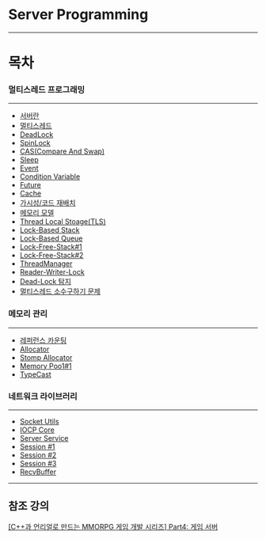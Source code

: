 # Server Programming
* * *
# 목차
### 멀티스레드 프로그래밍
* * *
 * [서버란](https://github.com/sunkiyu/Server-Programming/tree/main/%EB%A9%80%ED%8B%B0%EC%8A%A4%EB%A0%88%EB%93%9C%20%ED%94%84%EB%A1%9C%EA%B7%B8%EB%9E%98%EB%B0%8D/%EC%84%9C%EB%B2%84%EB%9E%80%20%EB%AC%B4%EC%97%87%EC%9D%B8%EA%B0%80%3F)
  * [멀티스레드](https://github.com/sunkiyu/Server-Programming/blob/main/%EB%A9%80%ED%8B%B0%EC%8A%A4%EB%A0%88%EB%93%9C%20%ED%94%84%EB%A1%9C%EA%B7%B8%EB%9E%98%EB%B0%8D/%EB%A9%80%ED%8B%B0%EC%8A%A4%EB%A0%88%EB%93%9C/README.md)
  * [DeadLock](https://github.com/sunkiyu/Server-Programming/tree/main/%EB%A9%80%ED%8B%B0%EC%8A%A4%EB%A0%88%EB%93%9C%20%ED%94%84%EB%A1%9C%EA%B7%B8%EB%9E%98%EB%B0%8D/DeadLock)
  * [SpinLock](https://github.com/sunkiyu/Server-Programming/tree/main/%EB%A9%80%ED%8B%B0%EC%8A%A4%EB%A0%88%EB%93%9C%20%ED%94%84%EB%A1%9C%EA%B7%B8%EB%9E%98%EB%B0%8D/SpinLock)
  * [CAS(Compare And Swap)](https://github.com/sunkiyu/Server-Programming/tree/main/%EB%A9%80%ED%8B%B0%EC%8A%A4%EB%A0%88%EB%93%9C%20%ED%94%84%EB%A1%9C%EA%B7%B8%EB%9E%98%EB%B0%8D/CAS)
  * [Sleep](https://github.com/sunkiyu/Server-Programming/tree/main/%EB%A9%80%ED%8B%B0%EC%8A%A4%EB%A0%88%EB%93%9C%20%ED%94%84%EB%A1%9C%EA%B7%B8%EB%9E%98%EB%B0%8D/Sleep)
  * [Event](https://github.com/sunkiyu/Server-Programming/tree/main/%EB%A9%80%ED%8B%B0%EC%8A%A4%EB%A0%88%EB%93%9C%20%ED%94%84%EB%A1%9C%EA%B7%B8%EB%9E%98%EB%B0%8D/Event)
  * [Condition Variable](https://github.com/sunkiyu/Server-Programming/tree/main/%EB%A9%80%ED%8B%B0%EC%8A%A4%EB%A0%88%EB%93%9C%20%ED%94%84%EB%A1%9C%EA%B7%B8%EB%9E%98%EB%B0%8D/Condition%20Variable)
  * [Future](https://github.com/sunkiyu/Server-Programming/blob/main/%EB%A9%80%ED%8B%B0%EC%8A%A4%EB%A0%88%EB%93%9C%20%ED%94%84%EB%A1%9C%EA%B7%B8%EB%9E%98%EB%B0%8D/Future)
  * [Cache](https://github.com/sunkiyu/Server-Programming/tree/main/%EB%A9%80%ED%8B%B0%EC%8A%A4%EB%A0%88%EB%93%9C%20%ED%94%84%EB%A1%9C%EA%B7%B8%EB%9E%98%EB%B0%8D/Cache)
  * [가시성/코드 재배치](https://github.com/sunkiyu/Server-Programming/tree/main/%EB%A9%80%ED%8B%B0%EC%8A%A4%EB%A0%88%EB%93%9C%20%ED%94%84%EB%A1%9C%EA%B7%B8%EB%9E%98%EB%B0%8D/%EA%B0%80%EC%8B%9C%EC%84%B1-%EC%BD%94%EB%93%9C%20%EC%9E%AC%EB%B0%B0%EC%B9%98)
  * [메모리 모델](https://github.com/sunkiyu/Server-Programming/tree/main/%EB%A9%80%ED%8B%B0%EC%8A%A4%EB%A0%88%EB%93%9C%20%ED%94%84%EB%A1%9C%EA%B7%B8%EB%9E%98%EB%B0%8D/Memory%20Model)
  * [Thread Local Stoage(TLS)](https://github.com/sunkiyu/Server-Programming/tree/main/%EB%A9%80%ED%8B%B0%EC%8A%A4%EB%A0%88%EB%93%9C%20%ED%94%84%EB%A1%9C%EA%B7%B8%EB%9E%98%EB%B0%8D/TLS)
  * [Lock-Based Stack](https://github.com/sunkiyu/Server-Programming/blob/main/LockBased%20Stack%20Queue/README.md)
  * [Lock-Based Queue](https://github.com/sunkiyu/Server-Programming/blob/main/LockBased%20Stack%20Queue/README.md)
  * [Lock-Free-Stack#1](https://github.com/sunkiyu/Server-Programming/blob/main/Lock-Free-Stack%231/README.md)
  * [Lock-Free-Stack#2](https://github.com/sunkiyu/Server-Programming/blob/main/Lock-Free-Stack%232/README.md)
  * [ThreadManager](https://github.com/sunkiyu/Server-Programming/blob/main/ThreadManager/README.md)
  * [Reader-Writer-Lock](https://github.com/sunkiyu/Server-Programming/blob/main/Reader-Writer-Lock/README.md)
  * [Dead-Lock 탐지](https://github.com/sunkiyu/Server-Programming/blob/main/DeadLock%20Detection/README.md)
  * [멀티스레드 소수구하기 문제](https://github.com/sunkiyu/Server-Programming/blob/main/%EB%A9%80%ED%8B%B0%EC%8A%A4%EB%A0%88%EB%93%9C%20%EC%86%8C%EC%88%98%20%EA%B5%AC%ED%95%98%EA%B8%B0/README.md)
   ### 메모리 관리
* * *
  * [레퍼런스 카운팅](https://github.com/sunkiyu/Server-Programming/blob/main/ReferenceCounting/README.md)
  * [Allocator](https://github.com/sunkiyu/Server-Programming/blob/main/Allocator/README.md)
  * [Stomp Allocator](https://github.com/sunkiyu/Server-Programming/blob/main/Stomp-Allocator/README.md)
  * [Memory Poo1#1](https://github.com/sunkiyu/Server-Programming/blob/main/Memory%20Pool%231/README.md)
  * [TypeCast](https://github.com/sunkiyu/Server-Programming/blob/main/Memory%20Pool%231/README.md)
   ### 네트워크 라이브러리
* * *
  * [Socket Utils](https://github.com/sunkiyu/Server-Programming/blob/main/SocketUtils/README.md)
  * [IOCP Core](https://github.com/sunkiyu/Server-Programming/tree/main/IOCP%20Core)
  * [Server Service](https://github.com/sunkiyu/Server-Programming/blob/main/Server%20Service/README.md)
  * [Session #1](https://github.com/sunkiyu/Server-Programming/blob/main/Session%231/README.md)
  * [Session #2](https://github.com/sunkiyu/Server-Programming/blob/main/Session%232/README.md)
  * [Session #3](https://github.com/sunkiyu/Server-Programming/blob/main/Session%233/README.md)
  * [RecvBuffer](https://github.com/sunkiyu/Server-Programming/blob/main/RecvBuffer/README.md)
* * *
## 참조 강의   
[[C++과 언리얼로 만드는 MMORPG 게임 개발 시리즈] Part4: 게임 서버](https://www.inflearn.com/course/%EC%96%B8%EB%A6%AC%EC%96%BC-3d-mmorpg-4/)

